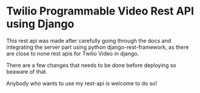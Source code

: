 # Twilio Programmable Video Rest API using Django

This rest api was made after carefully going through the docs and integrating the server part using python django-rest-framework, as there are close to none rest apis for Twilio Video in django.

There are a few changes that needs to be done before deploying so beaware of that.

Anybody who wants to use my rest-api is welcome to do so!